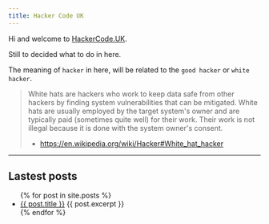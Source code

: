 ```yaml
---
title: Hacker Code UK
---
```


Hi and welcome to [HackerCode.UK](https://hackercode.uk).

Still to decided what to do in here.

The meaning of `hacker` in here, will be related to the `good hacker` or `white hacker`.

> White hats are hackers who work to keep data safe from other hackers by finding system vulnerabilities that can be mitigated.
> White hats are usually employed by the target system's owner and are typically paid (sometimes quite well) for their work.
> Their work is not illegal because it is done with the system owner's consent.
> 
> - <https://en.wikipedia.org/wiki/Hacker#White_hat_hacker>

---

## Lastest posts

<ul>
  {% for post in site.posts %}
    <li>
      <a href="{{ post.url }}">{{ post.title }}</a>
      {{ post.excerpt }}
    </li>
  {% endfor %}
</ul>

